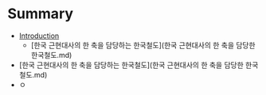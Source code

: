 # Summary

* [Introduction](README.md)
   * [한국 근현대사의 한 축을 담당하는 한국철도](한국 근현대사의 한 축을 담당한 한국철도.md)
* [한국 근현대사의 한 축을 담당하는 한국철도](한국 근현대사의 한 축을 담당한 한국철도.md)
* ㅇ

